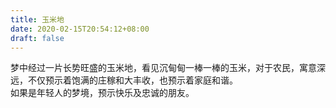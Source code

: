 ```yaml
---
title: 玉米地
date: 2020-02-15T20:54:12+08:00
draft: false
---
```


梦中经过一片长势旺盛的玉米地，看见沉甸甸一棒一棒的玉米，对于农民，寓意深远，不仅预示着饱满的庄稼和大丰收，也预示着家庭和谐。<br>
如果是年轻人的梦境，预示快乐及忠诚的朋友。<br>
